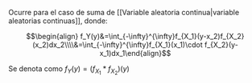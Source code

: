 
Ocurre para el caso de suma de [[Variable aleatoria continua|variable aleatorias continuas]], donde: 

$$\begin{align}
f_Y(y)&=\int_{-\infty}^{\infty}f_{X_1}(y-x_2)f_{X_2}(x_2)dx_2\\\\&=\int_{-\infty}^{\infty}f_{X_1}(x_1)\cdot f_{X_2}(y-x_1)dx_1\end{align}$$ 

Se denota como $f_Y(y)=(f_{X_1}*f_{X_2})(y)$ 
